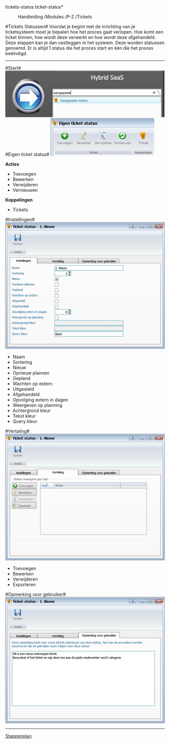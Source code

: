 <properties>
	<page>
		<title>tickets-status</title>
		<description>tickets-status</description>
		<context>ticket-status*</context>
	</page>
	<menu>
		<position>Handleiding /Modules /P-Z /Tickets</position>
		<title>Tickets Statussen</title>
		<sort></sort>
	</menu>
</properties>

#Tickets Statussen#
Voordat je begint met de inrichting van je ticketsysteem moet je bepalen hoe het proces gaat verlopen. Hoe komt een ticket binnen, hoe wordt deze verwerkt en hoe wordt deze afgehandeld. Deze stappen kan je dan vastleggen in het systeem. Deze worden statussen genoemd. Er is altijd 1 status die het proces start en één die het proces beëindigd.

----------
#Start#
![](images/status-start.JPg)
#Eigen ticket status#
![](images/status-buttonbalk.jpg)

**Acties**

- Toevoegen
- Bewerken
- Verwijderen
- Vernieuwen

**Koppelingen**

- Tickets

#Instellingen#
![](images/status-instellingen.jpg)

- Naam
- Sortering
- Nieuw
- Opnieuw plannen
- Gepland
- Wachten op extern
- Uitgesteld
- Afgehandeld
- Opvolging extern in dagen
- Weergeven op planning
- Achtergrond kleur
- Tekst kleur
- Query kleur

#Vertaling#
![](images/status-vertaling.jpg)

- Toevoegen
- Bewerken
- Verwijderen
- Exporteren

#Opmerking voor gebruiker#
![](images/status-opmerking.jpg)



----------
[Stappenplan](http://hybridsaas.support/pages/handleiding/extra/omgeving)
